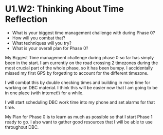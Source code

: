 # U1.W2: Thinking About Time Reflection

* What is your biggest time management challenge with during Phase 0? 
* How will you combat that? 
* What techniques will you try?
* What is your overall plan for Phase 0?


My Biggest Time management challenge during phase 0 so far has simply been in the start. I am currently on the road crossing 2 timezones during the most crucial part of the whole phase, so it has been bumpy. I accidentally missed my first GPS by forgetting to account for the different timezone.

I will combat this by double checking times and building in more time for working on DBC material. I think this will be easier now that I am going to be in one place (with internet!) for a while.

I will start scheduling DBC work time into my phone and set alarms for that time.

My Plan for Phase 0 is to learn as much as possible so that I start Phase 1 ready to go. I also want to gather good resources that I will be able to use throughout DBC.